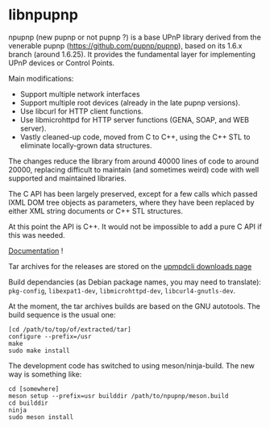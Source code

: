 # libnpupnp

npupnp (new pupnp or not pupnp ?) is a base UPnP library derived from the venerable pupnp
(https://github.com/pupnp/pupnp), based on its 1.6.x branch (around 1.6.25). It provides the
fundamental layer for implementing UPnP devices or Control Points.

Main modifications:

 - Support multiple network interfaces
 - Support multiple root devices (already in the late pupnp versions).
 - Use libcurl for HTTP client functions.
 - Use libmicrohttpd for HTTP server functions (GENA, SOAP, and WEB server).
 - Vastly cleaned-up code, moved from C to C++, using the C++ STL to eliminate
   locally-grown data structures.

The changes reduce the library from around 40000 lines of code to around
20000, replacing difficult to maintain (and sometimes weird) code with well
supported and maintained libraries.

The C API has been largely preserved, except for a few calls which
passed IXML DOM tree objects as parameters, where they have been replaced
by either XML string documents or C++ STL structures.

At this point the API is C++. It would not be impossible to add a pure C
API if this was needed.

[Documentation](https://www.lesbonscomptes.com/upmpdcli/npupnp-doc/libnpupnp.html) !

Tar archives for the releases are stored on the [upmpdcli downloads
page](https://www.lesbonscomptes.com/upmpdcli/pages/downloads.html)

Build dependancies (as Debian package names, you may need to translate): `pkg-config`,
`libexpat1-dev`, `libmicrohttpd-dev`, `libcurl4-gnutls-dev`.

At the moment, the tar archives builds are based on the GNU autotools. The build sequence is the
usual one:

    [cd /path/to/top/of/extracted/tar]
    configure --prefix=/usr
    make
    sudo make install

The development code has switched to using meson/ninja-build. The new way is something like:

    cd [somewhere]
    meson setup --prefix=usr builddir /path/to/npupnp/meson.build
    cd builddir
    ninja 
    sudo meson install
    
